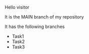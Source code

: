 Hello visitor

It is the MAIN branch of my repository

It has the following branches
- Task1
- Task2
- Task3
